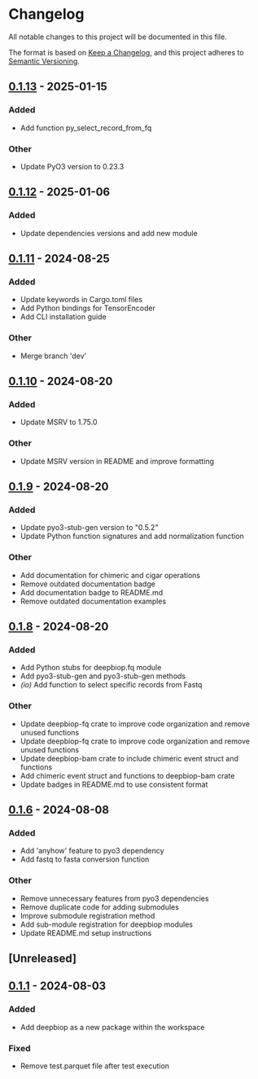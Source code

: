 # Changelog

All notable changes to this project will be documented in this file.

The format is based on [Keep a Changelog](https://keepachangelog.com/en/1.0.0/),
and this project adheres to [Semantic Versioning](https://semver.org/spec/v2.0.0.html).

## [0.1.13](https://github.com/cauliyang/DeepBioP/compare/deepbiop-fq-v0.1.12...deepbiop-fq-v0.1.13) - 2025-01-15

### Added

- Add function py_select_record_from_fq

### Other

- Update PyO3 version to 0.23.3

## [0.1.12](https://github.com/cauliyang/DeepBioP/compare/deepbiop-fq-v0.1.11...deepbiop-fq-v0.1.12) - 2025-01-06

### Added

- Update dependencies versions and add new module

## [0.1.11](https://github.com/cauliyang/DeepBioP/compare/deepbiop-fq-v0.1.10...deepbiop-fq-v0.1.11) - 2024-08-25

### Added
- Update keywords in Cargo.toml files
- Add Python bindings for TensorEncoder
- Add CLI installation guide

### Other
- Merge branch 'dev'

## [0.1.10](https://github.com/cauliyang/DeepBioP/compare/deepbiop-fq-v0.1.9...deepbiop-fq-v0.1.10) - 2024-08-20

### Added
- Update MSRV to 1.75.0

### Other
- Update MSRV version in README and improve formatting

## [0.1.9](https://github.com/cauliyang/DeepBioP/compare/deepbiop-fq-v0.1.8...deepbiop-fq-v0.1.9) - 2024-08-20

### Added
- Update pyo3-stub-gen version to "0.5.2"
- Update Python function signatures and add normalization function

### Other
- Add documentation for chimeric and cigar operations
- Remove outdated documentation badge
- Add documentation badge to README.md
- Remove outdated documentation examples

## [0.1.8](https://github.com/cauliyang/DeepBioP/compare/deepbiop-fq-v0.1.7...deepbiop-fq-v0.1.8) - 2024-08-20

### Added
- Add Python stubs for deepbiop.fq module
- Add pyo3-stub-gen and pyo3-stub-gen methods
- *(io)* Add function to select specific records from Fastq

### Other
- Update deepbiop-fq crate to improve code organization and remove unused functions
- Update deepbiop-fq crate to improve code organization and remove unused functions
- Update deepbiop-bam crate to include chimeric event struct and functions
- Add chimeric event struct and functions to deepbiop-bam crate
- Update badges in README.md to use consistent format

## [0.1.6](https://github.com/cauliyang/DeepBioP/compare/deepbiop-fq-v0.1.5...deepbiop-fq-v0.1.6) - 2024-08-08

### Added
- Add 'anyhow' feature to pyo3 dependency
- Add fastq to fasta conversion function

### Other
- Remove unnecessary features from pyo3 dependencies
- Remove duplicate code for adding submodules
- Improve submodule registration method
- Add sub-module registration for deepbiop modules
- Update README.md setup instructions

## \[Unreleased\]

## [0.1.1](https://github.com/cauliyang/DeepBioP/compare/deepbiop-fq-v0.1.0...deepbiop-fq-v0.1.1) - 2024-08-03

### Added

- Add deepbiop as a new package within the workspace

### Fixed

- Remove test.parquet file after test execution
